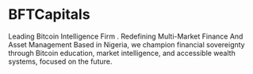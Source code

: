 # BFTCapitals
Leading Bitcoin Intelligence Firm . Redefining Multi-Market Finance And Asset Management Based in Nigeria, we champion financial sovereignty through Bitcoin education, market intelligence, and accessible wealth systems, focused on the future.
